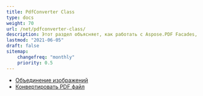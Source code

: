 ```yaml
---
title: PdfConverter Class
type: docs
weight: 70
url: /net/pdfconverter-class/
description: Этот раздел объясняет, как работать с Aspose.PDF Facades, используя класс PdfConverter.
lastmod: "2021-06-05"
draft: false
sitemap:
    changefreq: "monthly"
    priority: 0.5
---
```


- [Объединение изображений](/pdf/net/merge-images/)
- [Конвертировать PDF файл](/pdf/net/convert-pdf-file/)
